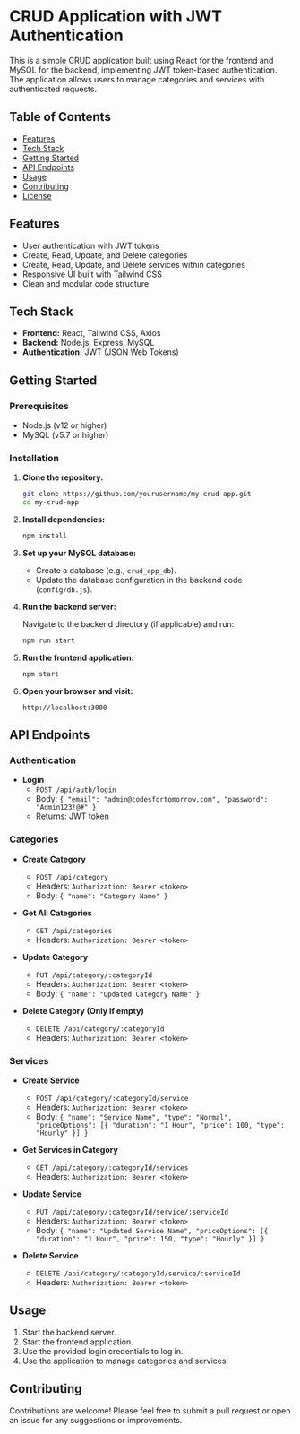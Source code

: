 

# CRUD Application with JWT Authentication

This is a simple CRUD application built using React for the frontend and MySQL for the backend, implementing JWT token-based authentication. The application allows users to manage categories and services with authenticated requests.

## Table of Contents

- [Features](#features)
- [Tech Stack](#tech-stack)
- [Getting Started](#getting-started)
- [API Endpoints](#api-endpoints)
- [Usage](#usage)
- [Contributing](#contributing)
- [License](#license)

## Features

- User authentication with JWT tokens
- Create, Read, Update, and Delete categories
- Create, Read, Update, and Delete services within categories
- Responsive UI built with Tailwind CSS
- Clean and modular code structure

## Tech Stack

- **Frontend:** React, Tailwind CSS, Axios
- **Backend:** Node.js, Express, MySQL
- **Authentication:** JWT (JSON Web Tokens)

## Getting Started

### Prerequisites

- Node.js (v12 or higher)
- MySQL (v5.7 or higher)

### Installation

1. **Clone the repository:**

   ```bash
   git clone https://github.com/yourusername/my-crud-app.git
   cd my-crud-app
   ```

2. **Install dependencies:**

   ```bash
   npm install
   ```

3. **Set up your MySQL database:**

   - Create a database (e.g., `crud_app_db`).
   - Update the database configuration in the backend code (`config/db.js`).

4. **Run the backend server:**

   Navigate to the backend directory (if applicable) and run:

   ```bash
   npm run start
   ```

5. **Run the frontend application:**

   ```bash
   npm start
   ```

6. **Open your browser and visit:**

   ```
   http://localhost:3000
   ```

## API Endpoints

### Authentication

- **Login**
  - `POST /api/auth/login`
  - Body: `{ "email": "admin@codesfortomorrow.com", "password": "Admin123!@#" }`
  - Returns: JWT token

### Categories

- **Create Category**
  - `POST /api/category`
  - Headers: `Authorization: Bearer <token>`
  - Body: `{ "name": "Category Name" }`

- **Get All Categories**
  - `GET /api/categories`
  - Headers: `Authorization: Bearer <token>`

- **Update Category**
  - `PUT /api/category/:categoryId`
  - Headers: `Authorization: Bearer <token>`
  - Body: `{ "name": "Updated Category Name" }`

- **Delete Category (Only if empty)**
  - `DELETE /api/category/:categoryId`
  - Headers: `Authorization: Bearer <token>`

### Services

- **Create Service**
  - `POST /api/category/:categoryId/service`
  - Headers: `Authorization: Bearer <token>`
  - Body: `{ "name": "Service Name", "type": "Normal", "priceOptions": [{ "duration": "1 Hour", "price": 100, "type": "Hourly" }] }`

- **Get Services in Category**
  - `GET /api/category/:categoryId/services`
  - Headers: `Authorization: Bearer <token>`

- **Update Service**
  - `PUT /api/category/:categoryId/service/:serviceId`
  - Headers: `Authorization: Bearer <token>`
  - Body: `{ "name": "Updated Service Name", "priceOptions": [{ "duration": "1 Hour", "price": 150, "type": "Hourly" }] }`

- **Delete Service**
  - `DELETE /api/category/:categoryId/service/:serviceId`
  - Headers: `Authorization: Bearer <token>`

## Usage

1. Start the backend server.
2. Start the frontend application.
3. Use the provided login credentials to log in.
4. Use the application to manage categories and services.

## Contributing

Contributions are welcome! Please feel free to submit a pull request or open an issue for any suggestions or improvements.

